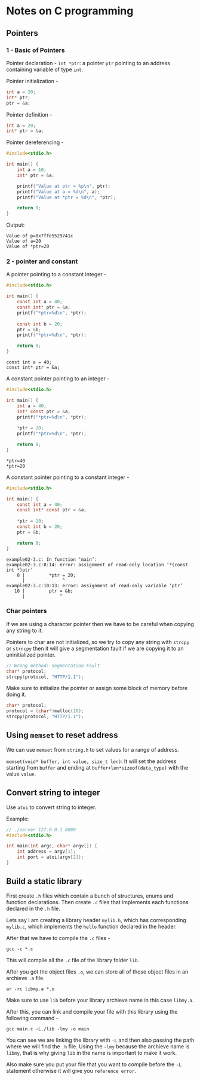 # Notes on C programming

## Pointers

### 1 - Basic of Pointers

Pointer declaration - 
`int *ptr`: a pointer `ptr` pointing to an address containing variable of type `int`.

Pointer initialization - 
```c
int a = 20;
int* ptr;
ptr = &a;
```

Pointer definition -
```c
int a = 20;
int* ptr = &a;
```

Pointer dereferencing -
```c
#include<stdio.h>

int main() {
	int a = 10;
	int* ptr = &a;

	printf("Value at ptr = %p\n", ptr);
	printf("Value at a = %d\n", a);
	printf("Value at *ptr = %d\n", *ptr);

	return 0;
}
```

Output:
```
Value of p=0x7ffe5529741c
Value of a=20
Value of *ptr=20
```

### 2 - pointer and constant

A pointer pointing to a constant integer -
```c
#include<stdio.h>

int main() {
	const int a = 40;
	const int* ptr = &a;
	printf("*ptr=%d\n", *ptr);
	
	const int b = 20;
	ptr = &b;
	printf("*ptr=%d\n", *ptr);

	return 0;
}
```

```
const int a = 40;
const int* ptr = &a;
```

A constant pointer pointing to an integer -
```c
#include<stdio.h>

int main() {
	int a = 40;
	int* const ptr = &a;
	printf("*ptr=%d\n", *ptr);
	
	*ptr = 20;
	printf("*ptr=%d\n", *ptr);

	return 0;
}
```

```
*ptr=40
*ptr=20
```

A constant pointer pointing to a constant integer -
```c
#include<stdio.h>

int main() {
	const int a = 40;
	const int* const ptr = &a;
	
	*ptr = 20;
	const int b = 20;
	ptr = &b;

	return 0;
}
```

```
example02-3.c: In function ‘main’:
example02-3.c:8:14: error: assignment of read-only location ‘*(const int *)ptr’
    8 |         *ptr = 20;
      |              ^
example02-3.c:10:13: error: assignment of read-only variable ‘ptr’
   10 |         ptr = &b;
      |             ^

```

### Char pointers

If we are using a character pointer then we have to be careful when copying any string to it.

Pointers to char are not initialized, so we try to copy any string with `strcpy` or `strncpy` then it will give a segmentation fault if we are copying it to an uninitialized pointer.

```c
// Wrong method: Segmentation Fault
char* protocol;
strcpy(protocol, "HTTP/1.1");
```

Make sure to initialize the pointer or assign some block of memory before doing it.

```c
char* protocol;
protocol = (char*)malloc(10);
strcpy(protocol, "HTTP/1.1");
```

## Using `memset` to reset address

We can use `memset` from `string.h` to set values for a range of address.

`memset(void* buffer, int value, size_t len)`: It will set the address starting from `buffer` and ending at `buffer+len*sizeof(data_type)` with the value `value`.

## Convert string to integer

Use `atoi` to convert string to integer.

Example:

```c
// ./server 127.0.0.1 8080
#include<stdio.h>

int main(int argc, char* argv[]) {
	int address = argv[1];
	int port = atoi(argv[2]);
}
```

## Build a static library

First create `.h` files which contain a bunch of structures, enums and function declarations. Then create `.c` files that implements each functions declared in the `.h` file.

Lets say I am creating a library header `mylib.h`, which has corresponding `mylib.c`, which implements the `hello` function declared in the header.

After that we have to compile the `.c` files -

```
gcc -c *.c
```

This will compile all the `.c` file of the library folder `lib`.

After you got the object files `.o`, we can store all of those object files in an archieve `.a` file.

```
ar -rc libmy.a *.o
```

Make sure to use `lib` before your library archieve name in this case `libmy.a`.

After this, you can link and compile your file with this library using the following command -

```
gcc main.c -L./lib -lmy -o main
```

You can see we are linking the library with `-L` and then also passing the path where we will find the `.h` file. Using the `-lmy` because the archieve name is `libmy`, that is why giving `lib` in the name is important to make it work.

Also make sure you put your file that you want to compile before the `-L` statement otherwise it will give you `reference error`.
